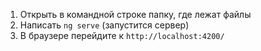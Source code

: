 1. Открыть в командной строке папку, где лежат файлы
2. Написать `ng serve` (запустится сервер)
3. В браузере перейдите к `http://localhost:4200/`
